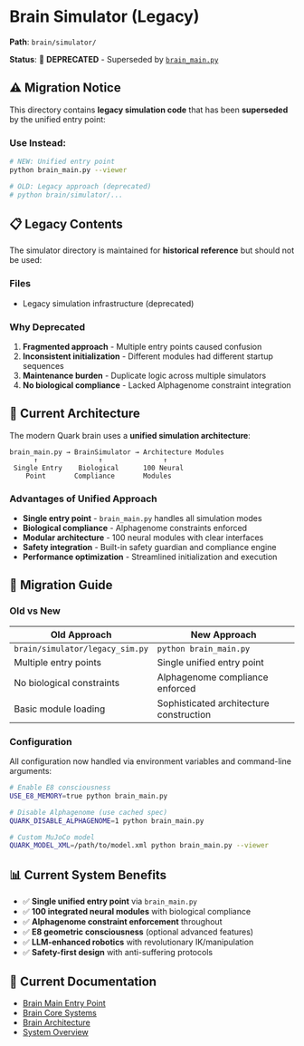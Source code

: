 # Brain Simulator (Legacy)

**Path**: `brain/simulator/`

**Status**: 🚨 **DEPRECATED** - Superseded by [`brain_main.py`](../brain_main.py)

## ⚠️ **Migration Notice**

This directory contains **legacy simulation code** that has been **superseded** by the unified entry point:

### **Use Instead:**
```bash
# NEW: Unified entry point
python brain_main.py --viewer

# OLD: Legacy approach (deprecated)
# python brain/simulator/...
```

## 📋 **Legacy Contents**

The simulator directory is maintained for **historical reference** but should not be used:

### **Files**
- Legacy simulation infrastructure (deprecated)

### **Why Deprecated**
1. **Fragmented approach** - Multiple entry points caused confusion
2. **Inconsistent initialization** - Different modules had different startup sequences  
3. **Maintenance burden** - Duplicate logic across multiple simulators
4. **No biological compliance** - Lacked Alphagenome constraint integration

## 🚀 **Current Architecture**

The modern Quark brain uses a **unified simulation architecture**:

```
brain_main.py → BrainSimulator → Architecture Modules
      ↑               ↑               ↑
 Single Entry    Biological      100 Neural
    Point       Compliance       Modules
```

### **Advantages of Unified Approach**
- **Single entry point** - `brain_main.py` handles all simulation modes
- **Biological compliance** - Alphagenome constraints enforced
- **Modular architecture** - 100 neural modules with clear interfaces
- **Safety integration** - Built-in safety guardian and compliance engine
- **Performance optimization** - Streamlined initialization and execution

## 🔄 **Migration Guide**

### **Old vs New**
| Old Approach | New Approach |
|--------------|--------------|
| `brain/simulator/legacy_sim.py` | `python brain_main.py` |
| Multiple entry points | Single unified entry point |
| No biological constraints | Alphagenome compliance enforced |
| Basic module loading | Sophisticated architecture construction |

### **Configuration**
All configuration now handled via environment variables and command-line arguments:

```bash
# Enable E8 consciousness
USE_E8_MEMORY=true python brain_main.py

# Disable Alphagenome (use cached spec)
QUARK_DISABLE_ALPHAGENOME=1 python brain_main.py

# Custom MuJoCo model
QUARK_MODEL_XML=/path/to/model.xml python brain_main.py --viewer
```

## 📊 **Current System Benefits**

- ✅ **Single unified entry point** via `brain_main.py`
- ✅ **100 integrated neural modules** with biological compliance
- ✅ **Alphagenome constraint enforcement** throughout
- ✅ **E8 geometric consciousness** (optional advanced features)  
- ✅ **LLM-enhanced robotics** with revolutionary IK/manipulation
- ✅ **Safety-first design** with anti-suffering protocols

## 🔗 **Current Documentation**

- [Brain Main Entry Point](../brain_main.py)
- [Brain Core Systems](../core/README.md)  
- [Brain Architecture](../architecture/README.md)
- [System Overview](../README.md)
